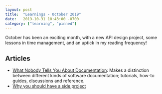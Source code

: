 ```yaml
---
layout: post
title:  "Learnings - October 2019"
date:   2019-10-31 10:43:00 -0700
category: ["learning", "pinned"]
---
```


October has been an exciting month, with a new API design project, some lessons in time management, and an uptick in my reading frequency!

## Articles

 * [What Nobody Tells You About Documentation](https://www.divio.com/blog/documentation/): Makes a distinction between different kinds of software documentation; tutorials, how-to guides, discussions and reference.
 * [Why you should have a side project](https://erickhun.com/posts/why-you-should-have-a-side-project/)
